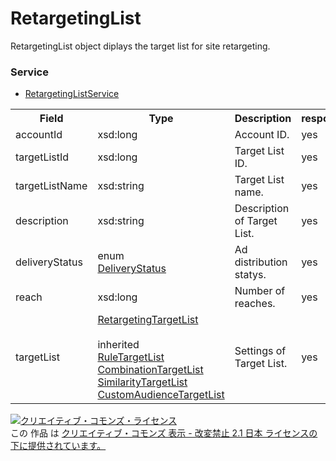 # RetargetingList
RetargetingList object diplays the target list for site retargeting.
### Service
+ [RetargetingListService](../services/RetargetingListService.md)

<table>
 <tr>
  <th>Field</th>
  <th>Type</th>
  <th>Description</th>
  <th>response</th>
  <th>get</th>
  <th>add</th>
  <th>set</th>
  <th>remove</th>
 </tr>
 <tr>
  <td>accountId</td>
  <td>xsd:long</td>
  <td>Account ID.</td>
  <td>yes</td>
  <td>-</td>
  <td>-</td>
  <td>-</td>
  <td>-</td>
 </tr>
  <tr>
  <td>targetListId</td>
  <td>xsd:long</td>
  <td>Target List ID.</td>
  <td>yes</td>
  <td>-</td>
  <td>-</td>
  <td>Requirement<br>NonUpdatable</td>
  <td>Requirement<br>NonUpdatable</td>
 </tr>
  <tr>
  <td>targetListName</td>
  <td>xsd:string</td>
  <td>Target List name.</td>
  <td>yes</td>
  <td>-</td>
  <td>Requirement</td>
  <td>Optional<br>Updatable</td>
  <td>-</td>
 </tr>
  <tr>
  <td>description</td>
  <td>xsd:string</td>
  <td>Description of Target List.</td>
  <td>yes</td>
  <td>-</td>
  <td>Optional</td>
  <td>Optional<br>Updatable</td>
  <td>-</td>
 </tr>
 <tr>
  <td>deliveryStatus</td>
  <td>enum<br><a href="./DeliveryStatus.md">DeliveryStatus</a></td>
  <td>Ad distribution statys.</td>
  <td>yes</td>
  <td>-</td>
  <td>-</td>
  <td>-</td>
  <td>-</td>
 </tr>
  <tr>
  <td>reach</td>
  <td>xsd:long</td>
  <td>Number of reaches.</td>
  <td>yes</td>
  <td>-</td>
  <td>-</td>
  <td>-</td>
  <td>-</td>
 </tr>
 <tr>
  <td>targetList</td>
  <td><a href="./RetargetingTargetList.md">RetargetingTargetList</a><br><br>inherited<br>
  <a href="./RuleTargetList.md">RuleTargetList</a><br>
  <a href="./CombinationTargetList.md">CombinationTargetList</a><br>
 <a href="./SimilarityTargetList.md">SimilarityTargetList</a><br>
 <a href="./CustomAudienceTargetList.md">CustomAudienceTargetList</a></td>
  <td>Settings of Target List.</td>
  <td>yes</td>
  <td>-</td>
  <td>Requirement</td>
  <td>Optional</td>
  <td>-</td>
 </tr>
</table>


<a rel="license" href="http://creativecommons.org/licenses/by-nd/2.1/jp/"><img alt="クリエイティブ・コモンズ・ライセンス" style="border-width:0" src="https://i.creativecommons.org/l/by-nd/2.1/jp/88x31.png" /></a><br />この 作品 は <a rel="license" href="http://creativecommons.org/licenses/by-nd/2.1/jp/">クリエイティブ・コモンズ 表示 - 改変禁止 2.1 日本 ライセンスの下に提供されています。</a>
